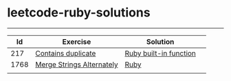 # leetcode-ruby-solutions

---

|  Id | Exercise  |  Solution  |   |
|---|---|---|---|
|  217 | [Contains duplicate](https://leetcode.com/problems/contains-duplicate/)  | [Ruby built-in function](https://github.com/alexcalaca/leetcode-ruby-solutions/tree/217-contains-duplicate)  |   |
| 1768 | [Merge Strings Alternately](https://leetcode.com/problems/merge-strings-alternately/)  | [Ruby](https://github.com/alexcalaca/leetcode-ruby-solutions/tree/1768-merge-strings-alternately)  |   |
|   |   |   |   |
